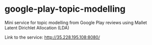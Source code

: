 # google-play-topic-modelling
Mini service for topic modelling from Google Play reviews using Mallet Latent Dirichlet Allocation (LDA)

Link to the service: http://35.228.195.108:8080/

